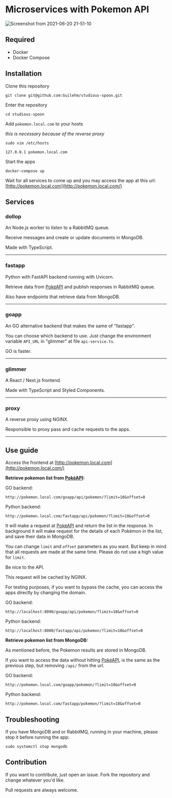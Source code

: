 # Microservices with Pokemon API
![Screenshot from 2021-06-20 21-51-10](https://user-images.githubusercontent.com/33688752/122693771-acc80a00-d211-11eb-8058-012d4dc7816a.png)
## Required
* Docker
* Docker Compose

## Installation

Clone this repository

    git clone git@github.com:Guilehm/studious-spoon.git

Enter the repository

    cd studious-spoon

Add `pokemon.local.com` to your hosts

*this is necessary because of the reverse proxy*

    sudo vim /etc/hosts

  ```
  127.0.0.1 pokemon.local.com
  ```


Start the apps

    docker-compose up

Wait for all services to come up and you may access the app at this url: [http://pokemon.local.com](http://pokemon.local.com/)



## Services

### dollop

An Node.js worker to listen to a RabbitMQ queue.

Receive messages and create or update documents in MongoDB.

Made with TypeScript.

---
### fastapp

Python with FastAPI backend running with Uvicorn.

Retrieve data from [PokéAPI](https://pokeapi.co/) and publish responses in RabbitMQ queue.

Also have endpoints that retrieve data from MongoDB.

---
### goapp

An GO alternative backend that makes the same of "fastapp".

You can choose which backend to use.
Just change the environment variable `API_URL` in "glimmer" at file `api-service.ts`.

GO is faster.

---
### glimmer

A React / Next.js frontend.

Made with TypeScript and Styled Components.

---
### proxy

A reverse proxy using NGINX.

Responsible to proxy pass and cache requests to the apps.

---

## Use guide

Access the frontend at [http://pokemon.local.com](http://pokemon.local.com/)

**Retrieve pokemon list from [PokéAPI](https://pokeapi.co/):**

GO backend:
```
http://pokemon.local.com/goapp/api/pokemon/?limit=10&offset=0
```

Python backend:
```
http://pokemon.local.com/fastapp/api/pokemon/?limit=10&offset=0
```

It will make a request at [PokéAPI](https://pokeapi.co/) and return the list in the response. In background it will make request for the details of each Pokémon in the list, and save their data in MongoDB.


You can change `limit` and `offset` parameters as you want.
But keep in mind that all requests are made at the same time. Please do not use a high value for `limit`.

Be nice to the API.

This request will be cached by NGINX.

For testing purposes, if you want to bypass the cache, you can access the apps directly by changing the domain.

GO backend:
```
http://localhost:8090/goapp/api/pokemon/?limit=10&offset=0
```

Python backend:
```
http://localhost:8000/fastapp/api/pokemon/?limit=10&offset=0
```

**Retrieve pokemon list from MongoDB:**

As mentioned before, the Pokemon results are stored in MongoDB.

If you want to access the data without hitting [PokéAPI](https://pokeapi.co/), is the same as the previous step, but removing `/api/` from the url.

GO backend:
```
http://pokemon.local.com/goapp/pokemon/?limit=10&offset=0
```

Python backend:
```
http://pokemon.local.com/fastapp/pokemon/?limit=10&offset=0
```

## Troubleshooting

If you have MongoDB and or RabbitMQ, running in your machine, please stop it before running the app:

    sudo systemctl stop mongodb


## Contribution
If you want to contribute, just open an issue.
Fork the repository and change whatever you'd like.

Pull requests are always welcome.
